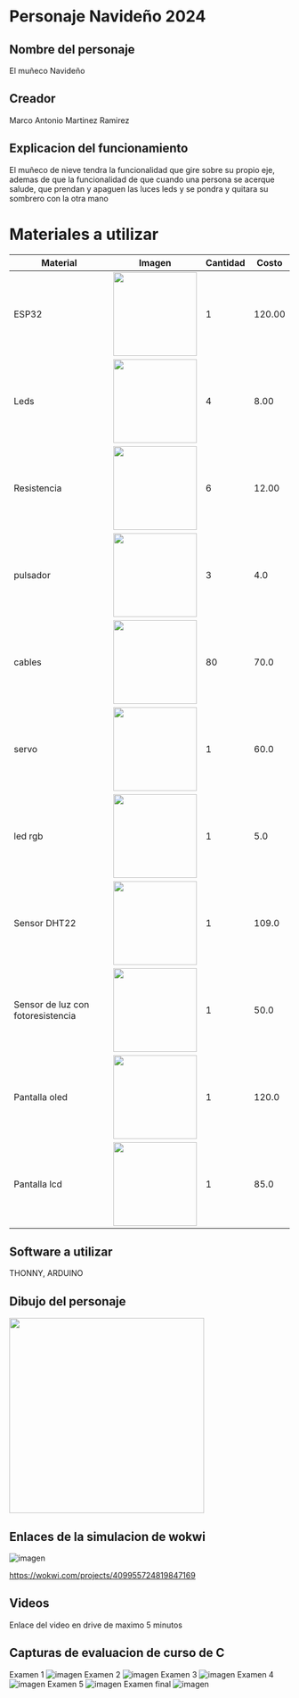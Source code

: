 # Personaje Navideño 2024
## Nombre del personaje
El muñeco Navideño
## Creador
Marco Antonio Martinez Ramirez
## Explicacion del funcionamiento
El muñeco de nieve tendra la funcionalidad que gire sobre su propio eje, ademas de que la funcionalidad de que cuando una persona se acerque salude, que prendan y apaguen las luces leds y se pondra y quitara su sombrero con la otra mano   

# Materiales a utilizar
|Material|Imagen|Cantidad|Costo|
|--|--|--|--|
|ESP32|<img src="https://uelectronics.com/wp-content/uploads/2023/07/AR3691-ESP32-CH340C-USB-Tipo-C-3.jpg" width="150">|1|120.00|
|Leds|<img src="https://aelectronics.com.mx/3324/led-5mm-opaco-rojo.jpg" width="150">|4|8.00|
|Resistencia|<img src="https://solectroshop.com/img/cms/Blog/Resistencia/3_Resistors.webp" width="150">|6|12.00|
|pulsador|<img src="https://ipowerelectronics.com.mx/2460-large_default/boton-pulsador-push-button-de-presion-toque-4-pines-na.jpg" width="150">|3|4.0|
|cables|<img src="https://www.steren.com.mx/media/catalog/product/cache/0236bbabe616ddcff749ccbc14f38bf2/image/19453a19e/juego-de-80-cables-de-15-cm-tipo-dupont.jpg" width="150">|80|70.0|
|servo|<img src="https://www.steren.com.mx/media/catalog/product/cache/0236bbabe616ddcff749ccbc14f38bf2/image/196043d46/micro-servomotor-con-torque-de-1-8-kgf-cm.jpg" width="150">|1|60.0|
|led rgb|<img src="https://www.steren.com.mx/media/catalog/product/cache/0236bbabe616ddcff749ccbc14f38bf2/image/21726305e/led-de-5-mm-rgb.jpg" width="150">|1|5.0|
|Sensor DHT22|<img src="https://www.geekfactory.mx/wp-content/uploads/2014/04/dht22-sensor-de-temperatura-y-humedad-relativa.jpg" width="150">|1|109.0|
|Sensor de luz con fotoresistencia|<img src="https://encrypted-tbn0.gstatic.com/images?q=tbn:ANd9GcRE5eLnNLSkNlHWIMRxGJLO9-Z-zAiPSbVFMw&s" width="150">|1|50.0|
|Pantalla oled|<img src="https://encrypted-tbn0.gstatic.com/images?q=tbn:ANd9GcTFDNhWZl2yt0Y4-FZHOt2BJRZ6hoYfxelTGQ&s" width="150">|1|120.0|
|Pantalla lcd|<img src="https://http2.mlstatic.com/D_NQ_NP_985930-MLU73722591825_122023-O.webp" width="150">|1|85.0|
## Software a utilizar
THONNY, 
ARDUINO

## Dibujo del personaje
<img src="https://github.com/user-attachments/assets/77af5cb9-7b69-4f11-a8cc-59c503463fc1" width="350">


## Enlaces de la simulacion de wokwi
![imagen](https://github.com/user-attachments/assets/391f8cf4-cd98-4c0d-a475-c55cd822d1c8)

https://wokwi.com/projects/409955724819847169
## Videos
Enlace del video en drive de maximo 5 minutos

## Capturas de evaluacion de curso de C
Examen 1
![imagen](https://github.com/user-attachments/assets/b4599b87-e957-4ad1-8787-383df798c5ec)
Examen 2
![imagen](https://github.com/user-attachments/assets/2c9e8528-73a0-42ed-99c1-85279b05a7b6)
Examen 3
![imagen](https://github.com/user-attachments/assets/19e966d2-86cc-4c66-b46d-45b02e54861d)
Examen 4
![imagen](https://github.com/user-attachments/assets/dd37f45c-3c4c-4863-9c0a-597851154c9f)
Examen 5
![imagen](https://github.com/user-attachments/assets/72985318-6d48-475f-b066-7e28c110437c)
Examen final
![imagen](https://github.com/user-attachments/assets/d77d84b0-996f-40cb-8a77-6b0717ecc2e9)




